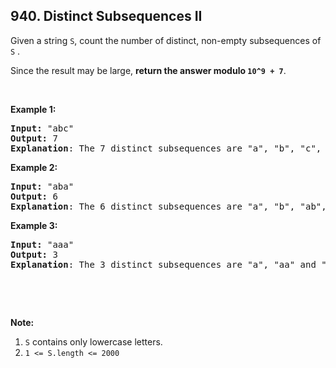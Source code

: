 ## 940. Distinct Subsequences II

<p>Given a string <code>S</code>, count the number of distinct, non-empty subsequences of <code>S</code> .</p>

<p>Since the result may be large, <strong>return the answer modulo <code>10^9 + 7</code></strong>.</p>

<p>&nbsp;</p>

<p><strong>Example 1:</strong></p>

<pre>
<strong>Input: </strong><span id="example-input-1-1">&quot;abc&quot;</span>
<strong>Output: </strong><span id="example-output-1">7</span>
<span><strong>Explanation</strong>: The 7 distinct subsequences are &quot;a&quot;, &quot;b&quot;, &quot;c&quot;, &quot;ab&quot;, &quot;ac&quot;, &quot;bc&quot;, and &quot;abc&quot;.</span>
</pre>

<div>
<p><strong>Example 2:</strong></p>

<pre>
<strong>Input: </strong><span id="example-input-2-1">&quot;aba&quot;</span>
<strong>Output: </strong><span id="example-output-2">6
</span><strong>Explanation</strong>: The 6 distinct subsequences are &quot;a&quot;, &quot;b&quot;, &quot;ab&quot;, &quot;ba&quot;, &quot;aa&quot; and &quot;aba&quot;.
</pre>

<div>
<p><strong>Example 3:</strong></p>

<pre>
<strong>Input: </strong><span id="example-input-3-1">&quot;aaa&quot;</span>
<strong>Output: </strong><span id="example-output-3">3
</span><strong>Explanation</strong>: The 3 distinct subsequences are &quot;a&quot;, &quot;aa&quot; and &quot;aaa&quot;.
</pre>
</div>
</div>

<p>&nbsp;</p>

<p>&nbsp;</p>

<p><strong>Note:</strong></p>

<ol>
	<li><code>S</code> contains only lowercase letters.</li>
	<li><code>1 &lt;= S.length &lt;= 2000</code></li>
</ol>

<div>
<p>&nbsp;</p>

<div>
<div>&nbsp;</div>
</div>
</div>